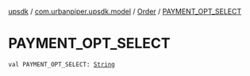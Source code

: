 [upsdk](../../index.md) / [com.urbanpiper.upsdk.model](../index.md) / [Order](index.md) / [PAYMENT_OPT_SELECT](./-p-a-y-m-e-n-t_-o-p-t_-s-e-l-e-c-t.md)

# PAYMENT_OPT_SELECT

`val PAYMENT_OPT_SELECT: `[`String`](https://kotlinlang.org/api/latest/jvm/stdlib/kotlin/-string/index.html)